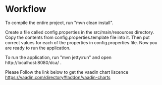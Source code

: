 Workflow
========

To compile the entire project, run "mvn clean install".

Create a file called config.properties in the src/main/resources directory. Copy the contents from config.properties.template
 file into it. Then put correct values for each of the properties in config.properties file. Now you are ready to run the
 application.

To run the application, run "mvn jetty:run" and open http://localhost:8080/dca/ .

Please Follow the link below to get the vaadin chart liscence
https://vaadin.com/directory#!addon/vaadin-charts